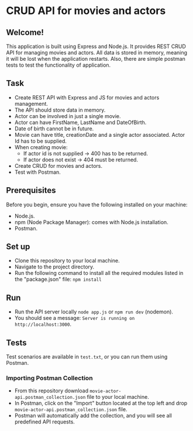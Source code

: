 # CRUD API for movies and actors

## Welcome!

This application is built using Express and Node.js. It provides REST CRUD API for managing movies and actors. All data is stored in memory, meaning it will be lost when the application restarts. Also, there are simple postman tests to test the functionality of application.

## Task

- Create REST API with Express and JS for movies and actors management.
- The API should store data in memory.
- Actor can be involved in just a single movie.
- Actor can have FirstName, LastName and DateOfBirth.
-  Date of birth cannot be in future.
-  Movie can have title, creationDate and a single actor associated. Actor Id has to be supplied.
- When creating movie:
   - If actor id is not supplied -> 400 has to be returned.
   - If actor does not exist -> 404 must be returned.
- Create CRUD for movies and actors.
- Test with Postman.

## Prerequisites

Before you begin, ensure you have the following installed on your machine:

- Node.js.
- npm (Node Package Manager): comes with Node.js installation.
- Postman.

## Set up

- Clone this repository to your local machine.
- Navigate to the project directory.
- Run the following command to install all the required modules listed in the "package.json" file: `npm install`

## Run

- Run the API server locally `node app.js` or `npm run dev` (nodemon).
- You should see a message: `Server is running on http://localhost:3000`.

## Tests

Test scenarios are available in `test.txt`, or you can run them using Postman.

### Importing Postman Collection

- From this repository download `movie-actor-api.postman_collection.json` file to your local machine.
- In Postman, click on the "Import" button located at the top left and drop `movie-actor-api.postman_collection.json` file.
- Postman will automatically add the collection, and you will see all predefined API requests.




